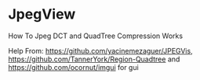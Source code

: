 # JpegView
How To Jpeg DCT and QuadTree Compression Works

Help From: https://github.com/yacinemezaguer/JPEGVis, https://github.com/TannerYork/Region-Quadtree and https://github.com/ocornut/imgui for gui